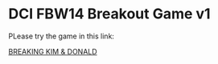 <h1>DCI FBW14 Breakout Game v1</h1>


<p> PLease try the game in this link:</p>

<p><a href="https://glennludszuweit.github.io/break-out-game/">BREAKING KIM & DONALD</a></p>